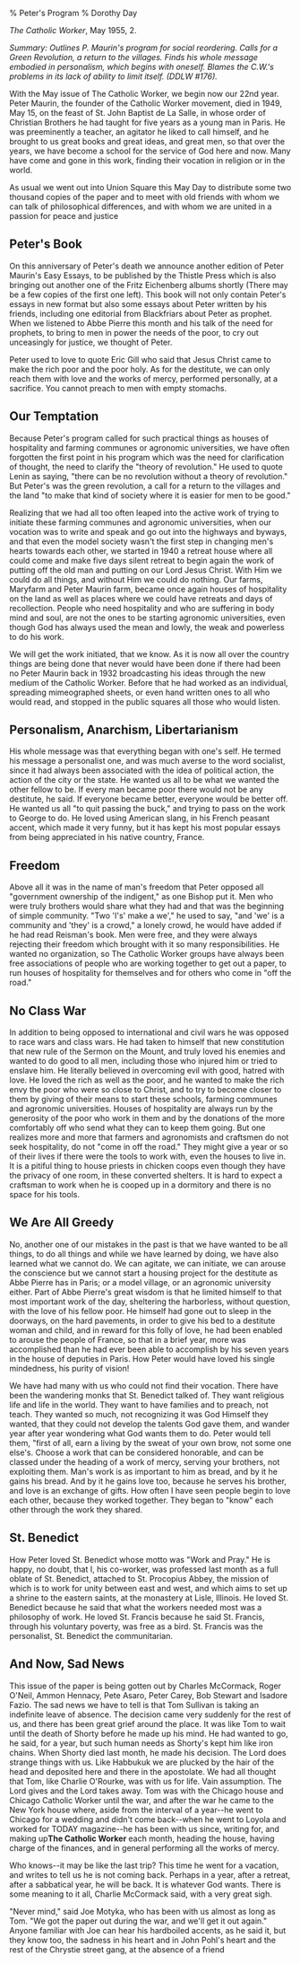 % Peter's Program
% Dorothy Day

*The Catholic Worker*, May 1955, 2.

*Summary: Outlines P. Maurin's program for social reordering. Calls for
a Green Revolution, a return to the villages. Finds his whole message
embodied in personalism, which begins with oneself. Blames the C.W.'s
problems in its lack of ability to limit itself. (DDLW \#176).*

With the May issue of The Catholic Worker, we begin now our 22nd year.
Peter Maurin, the founder of the Catholic Worker movement, died in 1949,
May 15, on the feast of St. John Baptist de La Salle, in whose order of
Christian Brothers he had taught for five years as a young man in Paris.
He was preeminently a teacher, an agitator he liked to call himself, and
he brought to us great books and great ideas, and great men, so that
over the years, we have become a school for the service of God here and
now. Many have come and gone in this work, finding their vocation in
religion or in the world.

As usual we went out into Union Square this May Day to distribute some
two thousand copies of the paper and to meet with old friends with whom
we can talk of philosophical differences, and with whom we are united in
a passion for peace and justice

Peter's Book
------------

On this anniversary of Peter's death we announce another edition of
Peter Maurin's Easy Essays, to be published by the Thistle Press which
is also bringing out another one of the Fritz Eichenberg albums shortly
(There may be a few copies of the first one left). This book will not
only contain Peter's essays in new format but also some essays about
Peter written by his friends, including one editorial from Blackfriars
about Peter as prophet. When we listened to Abbe Pierre this month and
his talk of the need for prophets, to bring to men in power the needs of
the poor, to cry out unceasingly for justice, we thought of Peter.

Peter used to love to quote Eric Gill who said that Jesus Christ came to
make the rich poor and the poor holy. As for the destitute, we can only
reach them with love and the works of mercy, performed personally, at a
sacrifice. You cannot preach to men with empty stomachs.

Our Temptation
--------------

Because Peter's program called for such practical things as houses of
hospitality and farming communes or agronomic universities, we have
often forgotten the first point in his program which was the need for
clarification of thought, the need to clarify the "theory of
revolution." He used to quote Lenin as saying, "there can be no
revolution without a theory of revolution." But Peter's was the green
revolution, a call for a return to the villages and the land "to make
that kind of society where it is easier for men to be good."

Realizing that we had all too often leaped into the active work of
trying to initiate these farming communes and agronomic universities,
when our vocation was to write and speak and go out into the highways
and byways, and that even the model society wasn't the first step in
changing men's hearts towards each other, we started in 1940 a retreat
house where all could come and make five days silent retreat to begin
again the work of putting off the old man and putting on our Lord Jesus
Christ. With Him we could do all things, and without Him we could do
nothing. Our farms, Maryfarm and Peter Maurin farm, became once again
houses of hospitality on the land as well as places where we could have
retreats and days of recollection. People who need hospitality and who
are suffering in body mind and soul, are not the ones to be starting
agronomic universities, even though God has always used the mean and
lowly, the weak and powerless to do his work.

We will get the work initiated, that we know. As it is now all over the
country things are being done that never would have been done if there
had been no Peter Maurin back in 1932 broadcasting his ideas through the
new medium of the Catholic Worker. Before that he had worked as an
individual, spreading mimeographed sheets, or even hand written ones to
all who would read, and stopped in the public squares all those who
would listen.

Personalism, Anarchism, Libertarianism
--------------------------------------

His whole message was that everything began with one's self. He termed
his message a personalist one, and was much averse to the word
socialist, since it had always been associated with the idea of
political action, the action of the city or the state. He wanted us all
to be what we wanted the other fellow to be. If every man became poor
there would not be any destitute, he said. If everyone became better,
everyone would be better off. He wanted us all "to quit passing the
buck," and trying to pass on the work to George to do. He loved using
American slang, in his French peasant accent, which made it very funny,
but it has kept his most popular essays from being appreciated in his
native country, France.

Freedom
-------

Above all it was in the name of man's freedom that Peter opposed all
"government ownership of the indigent," as one Bishop put it. Men who
were truly brothers would share what they had and that was the beginning
of simple community. "Two 'I's' make a we'," he used to say, "and 'we'
is a community and 'they' is a crowd," a lonely crowd, he would have
added if he had read Reisman's book. Men were free, and they were always
rejecting their freedom which brought with it so many responsibilities.
He wanted no organization, so The Catholic Worker groups have always
been free associations of people who are working together to get out a
paper, to run houses of hospitality for themselves and for others who
come in "off the road."

No Class War
------------

In addition to being opposed to international and civil wars he was
opposed to race wars and class wars. He had taken to himself that new
constitution that new rule of the Sermon on the Mount, and truly loved
his enemies and wanted to do good to all men, including those who
injured him or tried to enslave him. He literally believed in overcoming
evil with good, hatred with love. He loved the rich as well as the poor,
and he wanted to make the rich envy the poor who were so close to
Christ, and to try to become closer to them by giving of their means to
start these schools, farming communes and agronomic universities. Houses
of hospitality are always run by the generosity of the poor who work in
them and by the donations of the more comfortably off who send what they
can to keep them going. But one realizes more and more that farmers and
agronomists and craftsmen do not seek hospitality, do not "come in off
the road." They might give a year or so of their lives if there were the
tools to work with, even the houses to live in. It is a pitiful thing to
house priests in chicken coops even though they have the privacy of one
room, in these converted shelters. It is hard to expect a craftsman to
work when he is cooped up in a dormitory and there is no space for his
tools.

We Are All Greedy
-----------------

No, another one of our mistakes in the past is that we have wanted to be
all things, to do all things and while we have learned by doing, we have
also learned what we cannot do. We can agitate, we can initiate, we can
arouse the conscience but we cannot start a housing project for the
destitute as Abbe Pierre has in Paris; or a model village, or an
agronomic university either. Part of Abbe Pierre's great wisdom is that
he limited himself to that most important work of the day, sheltering
the harborless, without question, with the love of his fellow poor. He
himself had gone out to sleep in the doorways, on the hard pavements, in
order to give his bed to a destitute woman and child, and in reward for
this folly of love, he had been enabled to arouse the people of France,
so that in a brief year, more was accomplished than he had ever been
able to accomplish by his seven years in the house of deputies in Paris.
How Peter would have loved his single mindedness, his purity of vision!

We have had many with us who could not find their vocation. There have
been the wandering monks that St. Benedict talked of. They want
religious life and life in the world. They want to have families and to
preach, not teach. They wanted so much, not recognizing it was God
Himself they wanted, that they could not develop the talents God gave
them, and wander year after year wondering what God wants them to do.
Peter would tell them, "first of all, earn a living by the sweat of your
own brow, not some one else's. Choose a work that can be considered
honorable, and can be classed under the heading of a work of mercy,
serving your brothers, not exploiting them. Man's work is as important
to him as bread, and by it he gains his bread. And by it he gains love
too, because he serves his brother, and love is an exchange of gifts.
How often I have seen people begin to love each other, because they
worked together. They began to "know" each other through the work they
shared.

St. Benedict
------------

How Peter loved St. Benedict whose motto was "Work and Pray." He is
happy, no doubt, that I, his co-worker, was professed last month as a
full oblate of St. Benedict, attached to St. Procopius Abbey, the
mission of which is to work for unity between east and west, and which
aims to set up a shrine to the eastern saints, at the monastery at
Lisle, Illinois. He loved St. Benedict because he said that what the
workers needed most was a philosophy of work. He loved St. Francis
because he said St. Francis, through his voluntary poverty, was free as
a bird. St. Francis was the personalist, St. Benedict the communitarian.

And Now, Sad News
-----------------

This issue of the paper is being gotten out by Charles McCormack, Roger
O'Neil, Ammon Hennacy, Pete Asaro, Peter Carey, Bob Stewart and Isadore
Fazio. The sad news we have to tell is that Tom Sullivan is taking an
indefinite leave of absence. The decision came very suddenly for the
rest of us, and there has been great grief around the place. It was like
Tom to wait until the death of Shorty before he made up his mind. He had
wanted to go, he said, for a year, but such human needs as Shorty's kept
him like iron chains. When Shorty died last month, he made his decision.
The Lord does strange things with us. Like Habbukuk we are plucked by
the hair of the head and deposited here and there in the apostolate. We
had all thought that Tom, like Charlie O'Rourke, was with us for life.
Vain assumption. The Lord gives and the Lord takes away. Tom was with
the Chicago house and Chicago Catholic Worker until the war, and after
the war he came to the New York house where, aside from the interval of
a year--he went to Chicago for a wedding and didn't come back--when he
went to Loyola and worked for TODAY magazine--he has been with us since,
writing for, and making up**The Catholic Worker** each month, heading
the house, having charge of the finances, and in general performing all
the works of mercy.

Who knows--it may be like the last trip? This time he went for a
vacation, and writes to tell us he is not coming back. Perhaps in a
year, after a retreat, after a sabbatical year, he will be back. It is
whatever God wants. There is some meaning to it all, Charlie McCormack
said, with a very great sigh.

"Never mind," said Joe Motyka, who has been with us almost as long as
Tom. "We got the paper out during the war, and we'll get it out again."
Anyone familiar with Joe can hear his hardboiled accents, as he said it,
but they know too, the sadness in his heart and in John Pohl's heart and
the rest of the Chrystie street gang, at the absence of a friend
